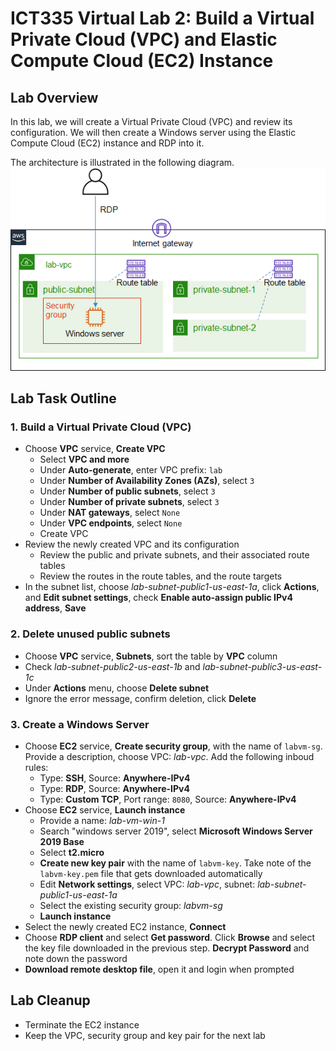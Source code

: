 # ICT335 Virtual Lab 2: Build a Virtual Private Cloud (VPC) and Elastic Compute Cloud (EC2) Instance

## Lab Overview
In this lab, we will create a Virtual Private Cloud (VPC) and review its configuration. We will then create a Windows server using the Elastic Compute Cloud (EC2) instance and RDP into it.

The architecture is illustrated in the following diagram.  
![](images/Lab2-Arch.png)

## Lab Task Outline
### 1. Build a Virtual Private Cloud (VPC)
- Choose __VPC__ service, __Create VPC__
  - Select __VPC and more__
  - Under __Auto-generate__, enter VPC prefix: `lab`
  - Under __Number of Availability Zones (AZs)__, select `3`
  - Under __Number of public subnets__, select `3`
  - Under __Number of private subnets__, select `3`
  - Under __NAT gateways__, select `None`
  - Under __VPC endpoints__, select `None`
  - Create VPC
- Review the newly created VPC and its configuration
  - Review the public and private subnets, and their associated route tables
  - Review the routes in the route tables, and the route targets
- In the subnet list, choose *lab-subnet-public1-us-east-1a*, click __Actions__, and __Edit subnet settings__, check __Enable auto-assign public IPv4 address__, __Save__

### 2. Delete unused public subnets
- Choose __VPC__ service, __Subnets__, sort the table by __VPC__ column
- Check *lab-subnet-public2-us-east-1b* and *lab-subnet-public3-us-east-1c*
- Under __Actions__ menu, choose __Delete subnet__
- Ignore the error message, confirm deletion, click __Delete__

### 3. Create a Windows Server
- Choose __EC2__ service, __Create security group__, with the name of `labvm-sg`. Provide a description, choose VPC: *lab-vpc*. Add the following inboud rules:
  - Type: __SSH__, Source: __Anywhere-IPv4__
  - Type: __RDP__, Source: __Anywhere-IPv4__
  - Type: __Custom TCP__, Port range: `8080`, Source: __Anywhere-IPv4__
- Choose __EC2__ service, __Launch instance__
  - Provide a name: *lab-vm-win-1*
  - Search "windows server 2019", select __Microsoft Windows Server 2019 Base__
  - Select __t2.micro__
  - __Create new key pair__ with the name of `labvm-key`. Take note of the `labvm-key.pem` file that gets downloaded automatically
  - Edit __Network settings__, select VPC: *lab-vpc*, subnet: *lab-subnet-public1-us-east-1a*
  - Select the existing security group: *labvm-sg*
  - __Launch instance__
- Select the newly created EC2 instance, __Connect__
- Choose __RDP client__ and select __Get password__. Click __Browse__ and select the key file downloaded in the previous step. __Decrypt Password__ and note down the password
- __Download remote desktop file__, open it and login when prompted

## Lab Cleanup
- Terminate the EC2 instance
- Keep the VPC, security group and key pair for the next lab
